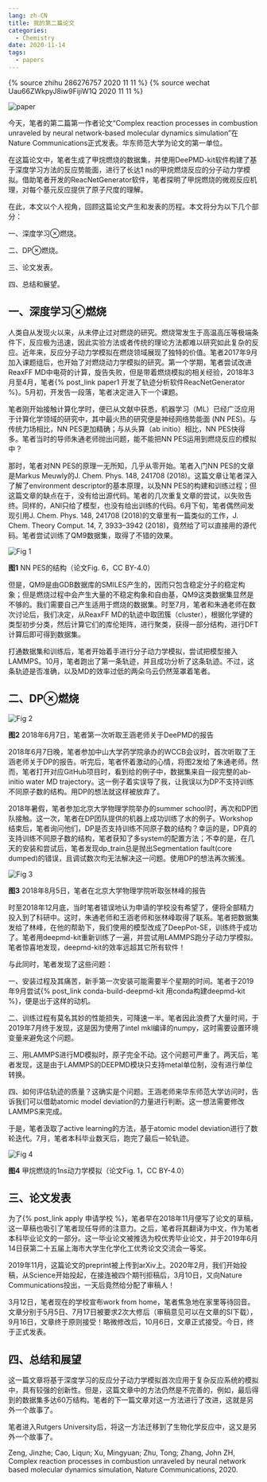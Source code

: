```yaml
---
lang: zh-CN
title: 我的第二篇论文
categories:
  - Chemistry
date: 2020-11-14
tags:
  - papers
---
```

{% source zhihu 286276757 2020 11 11 %}
{% source wechat Uau66ZWkpyJ8iw9FijiW1Q 2020 11 11 %}

![paper](https://api.njzjz.win/1axn45xLHDJZ1EVWb3fokP-6AxJKcFb2S)

今天，笔者的第二篇第一作者论文“Complex reaction processes in combustion unraveled by neural network-based molecular dynamics simulation”在Nature Communications正式发表。华东师范大学为论文的第一单位。

在这篇论文中，笔者生成了甲烷燃烧的数据集，并使用DeePMD-kit软件构建了基于深度学习方法的反应势能面，进行了长达1 ns的甲烷燃烧反应的分子动力学模拟。借助笔者开发的ReacNetGenerator软件，笔者探明了甲烷燃烧的微观反应机理，对每个基元反应提供了原子尺度的理解。

在此，本文以个人视角，回顾这篇论文产生和发表的历程。<!--more-->本文将分为以下几个部分：

一、深度学习⊗燃烧。

二、DP⊗燃烧。

三、论文发表。

四、总结和展望。

## 一、深度学习⊗燃烧

人类自从发现火以来，从未停止过对燃烧的研究。燃烧常发生于高温高压等极端条件下，反应极为迅速，因此实验方法或者传统的理论方法都难以研究如此复杂的反应。近年来，反应分子动力学模拟在燃烧领域展现了独特的价值。笔者2017年9月加入课题组后，也开始了对燃烧动力学模拟的研究。第一个学期，笔者尝试改进ReaxFF MD中电荷的计算，旋告失败，但是带着燃烧模拟的相关经验，2018年3月至4月，笔者{% post_link paper1 开发了轨迹分析软件ReacNetGenerator %}。5月初，开发告一段落，笔者决定进入下一个课题。

笔者刚开始接触计算化学时，便已从文献中获悉，机器学习（ML）已经广泛应用于计算化学领域的研究中，其中最火热的研究便是神经网络势能面 (NN PES)。与传统力场相比，NN PES更加精确；与从头算（ab initio）相比，NN PES快得多。笔者当时的导师朱通老师抛出问题，能不能把NN PES运用到燃烧反应的模拟中？

那时，笔者对NN PES的原理一无所知，几乎从零开始。笔者入门NN PES的文章是Markus Meuwly的J. Chem. Phys. 148, 241708 (2018)。这篇文章让笔者深入了解了environment descriptor的基本原理，以及NN PES的构建和训练过程；但这篇文章的缺点在于，没有给出源代码。笔者的几次重复文章的尝试，以失败告终。同样的，ANI只给了模型，也没有给出训练的代码。6月下旬，笔者偶然间发现引用J. Chem. Phys. 148, 241708 (2018)的文章里有一篇类似的工作，J. Chem. Theory Comput. 14, 7, 3933–3942 (2018)，竟然给了可以直接用的源代码。笔者尝试训练了QM9数据集，取得了不错的效果。

![Fig 1](https://media.springernature.com/full/springer-static/image/art%3A10.1038%2Fs41467-020-19497-z/MediaObjects/41467_2020_19497_Fig6_HTML.png)

**图1** NN PES的结构（论文Fig. 6，CC BY-4.0）

但是，QM9是由GDB数据库的SMILES产生的，因而只包含稳定分子的稳定构象；但是燃烧过程中会产生大量的不稳定构象和自由基，QM9这类数据集显然是不够的。我们需要自己产生适用于燃烧的数据集。时至7月，笔者和朱通老师在数次讨论后，我们决定，从ReaxFF MD的轨迹中取团簇（cluster），根据化学键的类型初步分类，然后计算它们的库伦矩阵，进行聚类，获得一部分结构，进行DFT计算后即可得到数据集。

打通数据集和训练后，笔者开始着手进行分子动力学模拟，尝试把模型接入LAMMPS。10月，笔者跑出了第一条轨迹，并且成功分析了这条轨迹。不过，这条轨迹是否准确，以及MD的效率过低的两朵乌云仍然笼罩着笔者。

## 二、DP⊗燃烧

![Fig 2](https://api.njzjz.win/1zXvMLoHiSUPHojC2kkx-dM2oKrMVozZ8)

**图2** 2018年6月7日，笔者第一次听取王涵老师关于DeePMD的报告

2018年6月7日晚，笔者参加中山大学药学院承办的WCCB会议时，首次听取了王涵老师关于DP的报告。听完后，笔者怀着激动的心情，将图2发给了朱通老师。然而，笔者打开对应GitHub项目时，看到给的例子中，数据集来自一段完整的ab-initio water MD trajectory。这一例子着实误导了我，让我误以为DP不支持训练不同原子数的结构。用DP的想法就这样被放弃了。

2018年暑假，笔者参加北京大学物理学院举办的summer school时，再次和DP团队接触。这一次，笔者在DP团队提供的机器上成功训练了水的例子。Workshop结束后，笔者询问他们，DP是否支持训练不同原子数的结构？幸运的是，DP真的支持训练不同原子数的结构，笔者获知了多system的配置方法；不幸的是，在几天的安装和尝试后，笔者发现dp_train总是抛出Segmentation fault(core dumped)的错误，且调试数次均无法解决这一问题。使用DP的想法再次搁浅。

![Fig 3](https://api.njzjz.win/1W2taWF0ibl-EnavudDSIIS1Wcze1ftBZ)

**图3** 2018年8月5日，笔者在北京大学物理学院听取张林峰的报告

时至2018年12月底，当时笔者错误地认为申请的学校没有希望了，便将全部精力投入到了科研中。这时，朱通老师和王涵老师和张林峰取得了联系。笔者把数据集发给了林峰，在他的帮助下，我们使用的模型改成了DeepPot-SE，训练终于成功了。笔者用deepmd-kit重新训练了一遍，并尝试用LAMMPS跑分子动力学模拟。笔者惊喜地发现，deepmd-kit的效率远超其它所有软件！

与此同时，笔者发现了这些问题：

一、安装过程及其痛苦，新手第一次安装可能需要半个星期的时间。笔者于2019年9月尝试{% post_link conda-build-deepmd-kit 用conda构建deepmd-kit %}，便是出于这样的动机。

二、训练过程有莫名其妙的性能损失，可降速一半。笔者因此浪费了大量时间，于2019年7月终于发现，这是因为使用了intel mkl编译的numpy，这时需要设置环境变量来避免这个问题。

三、用LAMMPS进行MD模拟时，原子完全不动。这个问题可严重了。两天后，笔者发现，这是由于LAMMPS的DEEPMD模块只支持metal单位制，没有进行单位转换。

四、如何评估轨迹的质量？这确实是个问题。王涵老师来华东师范大学访问时，告诉我们可以借助atomic model deviation的力量进行判断。这一想法需要修改LAMMPS来完成。

于是，笔者汲取了active learning的方法，基于atomic model deviation进行了数轮迭代。7月，笔者本科毕业数天后，跑完了最后一轮轨迹。

![Fig 4](https://media.springernature.com/full/springer-static/image/art%3A10.1038%2Fs41467-020-19497-z/MediaObjects/41467_2020_19497_Fig1_HTML.png)

**图4** 甲烷燃烧的1ns动力学模拟（论文Fig. 1，CC BY-4.0）

## 三、论文发表

为了{% post_link apply 申请学校 %}，笔者早在2018年11月便写了论文的草稿，这一草稿也吸引了笔者现任导师的注意力。之后，笔者将其翻译为中文，作为笔者本科毕业论文的一部分。这一毕业论文被推选为校优秀毕业论文，并于2019年6月14日获第二十五届上海市大学生化学化工优秀论文交流会一等奖。

2019年11月，这篇论文的preprint被上传到arXiv上。2020年2月，我们开始投稿，从Science开始投起，在接连被四个期刊拒稿后，3月10日，又向Nature Communications投出，一天后竟然给分配了审稿人！

3月12日，笔者现在的学校宣布work from home，笔者焦急地在家里等待回音。文章分别于5月5日、7月17日被要求2次大修后（审稿意见可以在文章的SI下载），9月16日，文章终于原则接受！略微修改后，10月6日，文章正式接受。今日，终于正式发表。

## 四、总结和展望

这一篇文章将基于深度学习的反应分子动力学模拟首次应用于复杂反应系统的模拟中，具有较强的创新性。但是，这篇文章中的方法仍然是不完善的，例如，最后得到的数据集多达60万结构。笔者的下一篇文章对这一方法进行了改进，这就是另外一个故事了。

笔者进入Rutgers University后，将这一方法迁移到了生物化学反应中，这又是另外一个故事了。

Zeng, Jinzhe; Cao, Liqun; Xu, Mingyuan; Zhu, Tong; Zhang, John ZH, Complex reaction processes in combustion unraveled by neural network based molecular dynamics simulation, Nature Communications, 2020.

